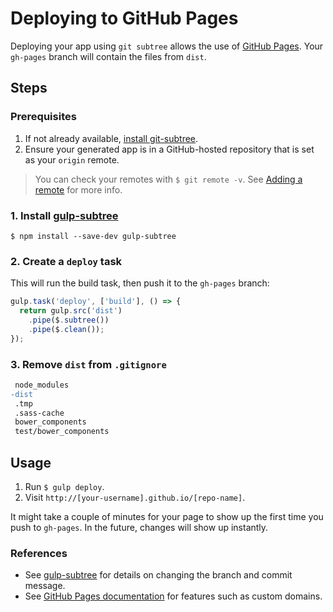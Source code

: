 # Deploying to GitHub Pages

Deploying your app using `git subtree` allows the use of [GitHub Pages](https://pages.github.com). Your `gh-pages` branch will contain the files from `dist`.


## Steps

### Prerequisites

1. If not already available, [install git-subtree](http://engineeredweb.com/blog/how-to-install-git-subtree).
2. Ensure your generated app is in a GitHub-hosted repository that is set as your `origin` remote.

> You can check your remotes with `$ git remote -v`. See [Adding a remote](https://help.github.com/articles/adding-a-remote) for more info.

### 1. Install [gulp-subtree](https://github.com/Snugug/gulp-subtree)

```
$ npm install --save-dev gulp-subtree
```

### 2. Create a `deploy` task

This will run the build task, then push it to the `gh-pages` branch:

```js
gulp.task('deploy', ['build'], () => {
  return gulp.src('dist')
    .pipe($.subtree())
    .pipe($.clean());
});
```

### 3. Remove `dist` from `.gitignore`

```diff
 node_modules
-dist
 .tmp
 .sass-cache
 bower_components
 test/bower_components
```


## Usage

1. Run `$ gulp deploy`.
2. Visit `http://[your-username].github.io/[repo-name]`.

It might take a couple of minutes for your page to show up the first time you push to `gh-pages`. In the future, changes will show up instantly.

### References

- See [gulp-subtree](https://github.com/Snugug/gulp-subtree) for details on changing the branch and commit message.
- See [GitHub Pages documentation](https://help.github.com/categories/20/articles) for features such as custom domains.
